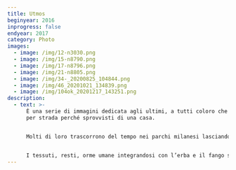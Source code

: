```yaml
---
title: Utmos
beginyear: 2016
inprogress: false
endyear: 2017
category: Photo
images:
  - image: /img/12-n3030.png
  - image: /img/15-n8790.png
  - image: /img/17-n8796.png
  - image: /img/21-n8805.png
  - image: /img/34-_20200825_104844.png
  - image: /img/46_20201021_134839.png
  - image: /img/104ok_20201217_143251.png
description:
  - text: >-
      È una serie di immagini dedicata agli ultimi, a tutti coloro che vivono
      per strada perché sprovvisti di una casa.


      Molti di loro trascorrono del tempo nei parchi milanesi lasciando come testimonianza del loro passaggio indumenti vari che con il tempo diventano parte del suolo.


      I tessuti, resti, orme umane integrandosi con l’erba e il fango sembrano fiori colorati che spuntano dal terreno.
---
```

